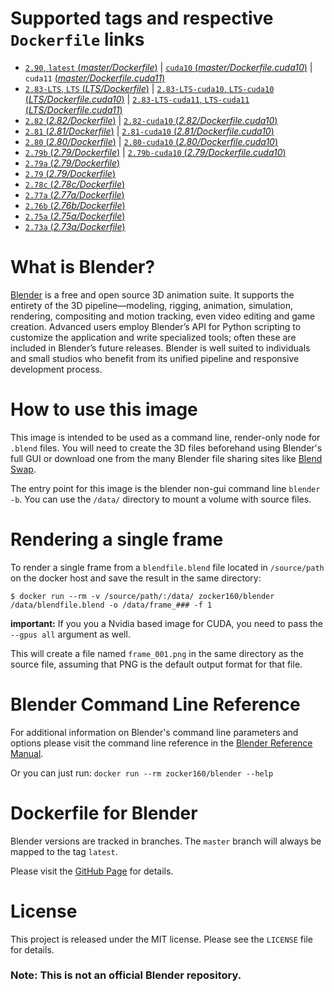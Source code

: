# Supported tags and respective `Dockerfile` links

* [`2.90`, `latest` (*master/Dockerfile*)](https://github.com/zocker-160/blender-docker/blob/master/Dockerfile) | [`cuda10` (*master/Dockerfile.cuda10*)](https://github.com/zocker-160/blender-docker/blob/master/Dockerfile.cuda10) | `cuda11` [(*master/Dockerfile.cuda11*)](https://github.com/zocker-160/blender-docker/blob/master/Dockerfile.cuda11)
* [`2.83-LTS`, `LTS` (*LTS/Dockerfile*)](https://github.com/zocker-160/blender-docker/blob/LTS/Dockerfile) | [`2.83-LTS-cuda10`, `LTS-cuda10` (*LTS/Dockerfile.cuda10*)](https://github.com/zocker-160/blender-docker/blob/LTS/Dockerfile.cuda10) | [`2.83-LTS-cuda11`, `LTS-cuda11` (*LTS/Dockerfile.cuda11*)](https://github.com/zocker-160/blender-docker/blob/LTS/Dockerfile.cuda11)
* [`2.82` (*2.82/Dockerfile*)](https://github.com/zocker-160/blender-docker/blob/2.82/Dockerfile) | [`2.82-cuda10` (*2.82/Dockerfile.cuda10*)](https://github.com/zocker-160/blender-docker/blob/2.82/Dockerfile.cuda10)
* [`2.81` (*2.81/Dockerfile*)](https://github.com/zocker-160/blender-docker/blob/2.81/Dockerfile) | [`2.81-cuda10` (*2.81/Dockerfile.cuda10*)](https://github.com/zocker-160/blender-docker/blob/2.81/Dockerfile.cuda10)
* [`2.80` (*2.80/Dockerfile*)](https://github.com/zocker-160/blender-docker/blob/2.80/Dockerfile) | [`2.80-cuda10` (*2.80/Dockerfile.cuda10*)](https://github.com/zocker-160/blender-docker/blob/2.80/Dockerfile.cuda10)
* [`2.79b` (*2.79/Dockerfile*)](https://github.com/zocker-160/blender-docker/blob/2.79b/Dockerfile) | [`2.79b-cuda10` (*2.79/Dockerfile.cuda10*)](https://github.com/zocker-160/blender-docker/blob/2.79b/Dockerfile.cuda10)
* [`2.79a` (*2.79/Dockerfile*)](https://github.com/zocker-160/blender-docker/blob/2.79a/Dockerfile)
* [`2.79` (*2.79/Dockerfile*)](https://github.com/zocker-160/blender-docker/blob/2.79/Dockerfile)
* [`2.78c` (*2.78c/Dockerfile*)](https://github.com/zocker-160/blender-docker/blob/2.78c/Dockerfile)
* [`2.77a` (*2.77a/Dockerfile*)](https://github.com/zocker-160/blender-docker/blob/2.77a/Dockerfile)
* [`2.76b` (*2.76b/Dockerfile*)](https://github.com/zocker-160/blender-docker/blob/2.76b/Dockerfile)
* [`2.75a` (*2.75a/Dockerfile*)](https://github.com/zocker-160/blender-docker/blob/2.75a/Dockerfile)
* [`2.73a` (*2.73a/Dockerfile*)](https://github.com/zocker-160/blender-docker/blob/2.73a/Dockerfile)

# What is Blender?

[Blender](https://www.blender.org) is a free and open source 3D animation suite. It supports the entirety of the 3D pipeline—modeling, rigging, animation, simulation, rendering, compositing and motion tracking, even video editing and game creation. Advanced users employ Blender’s API for Python scripting to customize the application and write specialized tools; often these are included in Blender’s future releases. Blender is well suited to individuals and small studios who benefit from its unified pipeline and responsive development process.

# How to use this image

This image is intended to be used as a command line, render-only node for `.blend` files. You will need to create the 3D files beforehand using Blender's full GUI or download one from the many Blender file sharing sites like [Blend Swap](http://www.blendswap.com).

The entry point for this image is the blender non-gui command line `blender -b`. You can use the `/data/` directory to mount a volume with source files.

# Rendering a single frame

To render a single frame from a `blendfile.blend` file located in `/source/path` on the docker host and save the result in the same directory:

```console
$ docker run --rm -v /source/path/:/data/ zocker160/blender /data/blendfile.blend -o /data/frame_### -f 1
```

**important:** If you you a Nvidia based image for CUDA, you need to pass the `--gpus all` argument as well.

This will create a file named `frame_001.png` in the same directory as the source file, assuming that PNG is the default output format for that file.

# Blender Command Line Reference

For additional information on Blender's command line parameters and options please visit the command line reference in the [Blender Reference Manual](https://www.blender.org/manual/render/workflows/command_line.html).

Or you can just run:
`docker run --rm zocker160/blender --help`

# Dockerfile for Blender

Blender versions are tracked in branches. The `master` branch will always be mapped to the tag `latest`.

Please visit the [GitHub Page](https://github.com/zocker-160/blender-docker) for details.

# License

This project is released under the MIT license. Please see the `LICENSE` file for details.

### Note: This is not an official Blender repository.

